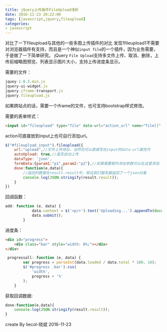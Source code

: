 ```yaml
---
title: jQuery上传插件FileUpload浅析
date: 2016-11-23 20:22:00
tags: [javascript,jquery,fileupload]
categories:
- javascript
---
```

对比了一下fileupload与其他的一些多图上传插件的对比
发现1fileupload1不需要对浏览器插件有支持，而且是一个神似`input file`的一个插件，因为业务需要，于是做了一下简单研究。
jQuery `File Upload`支持多文件上传、取消、删除，上传前缩略图预览、列表显示图片大小，支持上传进度条显示。

需要的文件：
```javascript
jquey-1.8.3.min.js
jquery-ui-widget.js
jquery.iframe-transport.js
jquery.fileupload.js
```
如果跨站点的话，需要一个iframe的文件，也可支持bootstrap样式修改。

需要的表单样式：
```html
<input id="fileupload" type="file" data-url="action_url" name="file[]" multiple>
```
action可直接放到input上也可自行添加url。
<!--more-->
```javascript
$("#fileupload_input").fileupload({
    url:"upload",//文件上传地址，当然也可以直接写在input的data-url属性内
    autoUpload: true,//是否自动上传  
	dataType: 'json',  
    formData:{param1:"p1",param2:"p2"},//如果需要额外添加参数可以在这里添加
    done:function(e,data){
        //返回的数据在result.result中，假设我们服务器返回了一个json对象
        console.log(JSON.stringify(result.result));
    }
})
```
回调函数：
```javascript
add: function (e, data) {
            data.context = $('<p/>').text('Uploading...').appendTo(document.body);
            data.submit();
        }
```
进度条：
```html
<div id="progress">
    <div class="bar" style="width: 0%;"></div>
</div>
```

```javascript
 progressall: function (e, data) {
        var progress = parseInt(data.loaded / data.total * 100, 10);
        $('#progress .bar').css(
            'width',
            progress + '%'
        );
    }
```
获取回调数据:
```javascript
done:function(e,data){
    console.log(JSON.stringify(result.result));
}
```
create By 
liecol-晓斌 
2016-11-23


